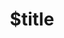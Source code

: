 ---
title: $title
second_title: Справочник по API Aspose.Note для .NET
description: $description
type: docs
weight: $weight
url: /ru/net/$ref/
---